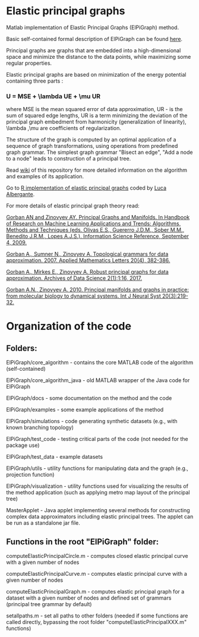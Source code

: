 # Elastic principal graphs
Matlab implementation of Elastic Principal Graphs (ElPiGraph) method. 

Basic self-contained formal description of ElPiGraph can be found [here](https://github.com/auranic/Elastic-principal-graphs/blob/master/ElPiGraph_Methods.pdf). 

Principal graphs are graphs that are embedded into a high-dimensional space and minimize the distance to the data points, while maximizing some regular properties.

Elastic principal graphs are based on minimization of the energy potential containing three parts :

### U = MSE + \lambda UE + \mu UR

where MSE is the mean squared error of data approximation, UR - is the sum of squared edge lengths, UR is a term minimizing the deviation of the principal graph embedment from harmonicity (generalization of linearity), \lambda ,\mu  are coefficients of regularization.

The structure of the graph is computed by an optimal application of a sequence of graph transformations, using operations from predefined graph grammar.
The simplest graph grammar "Bisect an edge", "Add a node to a node" leads to construction of a principal tree.

Read [wiki](https://github.com/auranic/Elastic-principal-graphs/wiki) of this repository for more detailed information on the algorithm
and examples of its application.

Go to [R implementation of elastic principal graphs](https://github.com/Albluca/ElPiGraph.R) coded by [Luca Albergante](https://github.com/Albluca).

For more details of elastic principal graph theory read:

[Gorban AN and Zinovyev AY. Principal Graphs and Manifolds. In Handbook of Research on Machine Learning Applications and Trends: Algorithms, Methods and Techniques (eds. Olivas E.S., Guererro J.D.M., Sober M.M., Benedito J.R.M., Lopes A.J.S.). Information Science Reference, September 4, 2009.](https://arxiv.org/ftp/arxiv/papers/0809/0809.0490.pdf)

[Gorban A., Sumner N., Zinovyev A. Topological grammars for data approximation. 2007. Applied Mathematics Letters 20(4), 382-386.](http://arxiv.org/pdf/cs/0603090v2.pdf)

[Gorban A., Mirkes E., Zinovyev A. Robust principal graphs for data approximation. Archives of Data Science 2(1):1:16, 2017.](href="http://arxiv.org/abs/1603.06828)

[Gorban A.N., Zinovyev A. 2010. Principal manifolds and graphs in practice: from molecular biology to dynamical systems. Int J Neural Syst 20(3):219-32.](href="http://arxiv.org/pdf/1001.1122.pdf)

# Organization of the code

## Folders:

ElPiGraph/core_algorithm 		- contains the core MATLAB code of the algorithm (self-contained)

ElPiGraph/core_algorithm_java	- old MATLAB wrapper of the Java code for ElPiGraph

ElPiGraph/docs			- some documentation on the method and the code

ElPiGraph/examples		- some example applications of the method

ElPiGraph/simulations		- code generating synthetic datasets (e.g., with known branching topology)

ElPiGraph/test_code		- testing critical parts of the code (not needed for the package use)

ElPiGraph/test_data		- example datasets 

ElPiGraph/utils			- utility functions for manipulating data and the graph (e.g., projection function)

ElPiGraph/visualization		- utility functions used for visualizing the results of the method application (such as applying metro map layout of the principal tree)

MasterApplet 			- Java applet implementing several methods for constructing complex data approximators including elastic principal trees. The applet can be run as a standalone jar file.


## Functions in the root "ElPiGraph" folder:

computeElasticPrincipalCircle.m		- computes closed elastic principal curve with a given number of nodes

computeElasticPrincipalCurve.m          - computes elastic principal curve with a given number of nodes

computeElasticPrincipalGraph.m		- computes elastic principal graph for a dataset with a given number of nodes and defined set of grammars (principal tree grammar by default)

setallpaths.m				- set all paths to other folders (needed if some functions are called directly, bypassing the root folder "computeElasticPrincipalXXX.m" functions)

 
